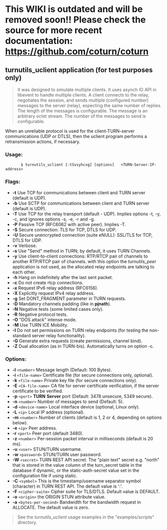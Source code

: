# This WIKI is outdated and will be removed soon!! Please check the source for more recent documentation: https://github.com/coturn/coturn #

## turnutils\_uclient application (for test purposes only) ##
> It was designed to simulate multiple clients. It uses asynch IO API in  libevent to  handle  multiple  clients. A  client connects to the relay, negotiates the session, and sends	multiple  (configured  number) messages	to  the	 server	 (relay), expecting the	same number of replies. The length of the messages is configurable.   The  message is an arbitrary octet stream.  The number of the messages to send is configurable.

When an unreliable protocol is used for the client-TURN-server communications (UDP or DTLS), then the uclient program performs a retransmission actions, if necessary.

### Usage: ###
```
       $ turnutils_uclient [-tSvsyhcxg] [options]	<TURN-Server-IP-address>
```
### Flags: ###

  * **-t**     Use TCP for communications between client and TURN server (default is UDP).
  * **-b**     Use SCTP for communications between client and TURN server (default is UDP).
  * **-T**     Use TCP for the relay transport (default - UDP). Implies options -t, -y, -c, and ignores options -s, -e, -r and -g.
  * **-P**     Passive TCP (RFC6062 with active peer). Implies -T.
  * **-S**     Secure connection: TLS for TCP, DTLS for UDP.
  * **-U**     Secure unencrypted connection (suite eNULL): SSL/TLS for TCP, DTLS for UDP.
  * **-v**     Verbose.
  * **-s**     Use "Send" method	in TURN; by default, it	uses TURN Channels.
  * **-y**     Use  client-to-client  connections: RTP/RTCP pair	of channels to another RTP/RTCP pair of channels.  with this  option  the  _turnutils\_peer_ application  is  not used, as the allocated relay endpoints	are talking to each other.
  * **-h**     Hang on indefinitely after the last sent packet.
  * **-c**     Do not create rtcp connections.
  * **-x**     Request IPv6 relay address (RFC6156).
  * **-X**     Explicitly request IPv4 relay address.
  * **-g**     Set DONT\_FRAGMENT	parameter in TURN requests.
  * **-D**     Mandatory channels padding (like in **pjnath**).
  * **-N**     Negative tests (some limited cases only).
  * **-R**     Negative protocol tests.
  * **-O**     "DOS attack" intense mode.
  * **-M**	Use TURN ICE Mobility.
  * **-I**	Do not set permissions on TURN relay endpoints (for testing the non-standard server relay functionality).
  * **-G**    Generate extra requests (create permissions, channel bind).
  * **-Z**    Dual allocation (as in TURN-bis). Automatically turns on option -c.

### Options: ###

  * **-l** `<number>`     Message length (Default: 100 Bytes).
  * **-i** `<file-name>`     Certificate file (for secure connections only, optional).
  * **-k** `<file-name>`     Private key file (for secure connections only).
  * **-E** `<CA-file-name>`   CA file for server certificate verification, if the server certificate to be verified.
  * **-p** `<port>`     **TURN** **Server** port (Default: 3478 unsecure,	5349 secure).
  * **-n** `<number>`     Number of	messages to send (Default: 5).
  * **-d** `<device-name>`     Local interface device (optional, Linux only).
  * **-L** `<ip>`     Local IP address (optional).
  * **-m** `<number>`     Number of	clients	(default is 1, 2 or 4,	depending  on  options below).
  * **-e** `<ip>`     Peer address.
  * **-r** `<port>`     Peer port	(default 3480).
  * **-z** `<number>`     Per-session packet interval in milliseconds (default is 20 ms).
  * **-u** `<user>`     STUN/TURN username.
  * **-w** `<password>`     STUN/TURN user password.
  * **-W** `<secret>`     TURN REST API secret. The "plain text" secret e.g. "north" that is stored in the value column of the turn_secret table in the database if dynamic, or the static-auth-secret value set in the configuration file if using static.
  * **-C** `<symbol>`     This is the timestamp/username separator symbol (character) in TURN REST API. The default value is ':'.
  * **-F** `<cipher-suite>`   Cipher suite for TLS/DTLS. Default value is DEFAULT.
  * **-o** `<origin>` the ORIGIN STUN attribute value.
  * **-a** `<bytes-per-second>` Bandwidth for the bandwidth request in ALLOCATE. The default value is zero.

> See the _turnutils\_uclient_ usage examples	in the "examples/scripts" directory.